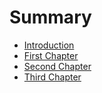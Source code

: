 # Summary

* [Introduction](README.md)
* [First Chapter](first-chapter.md)
* [Second Chapter](second-chapter.md)
* [Third Chapter](third-chapter.md)

